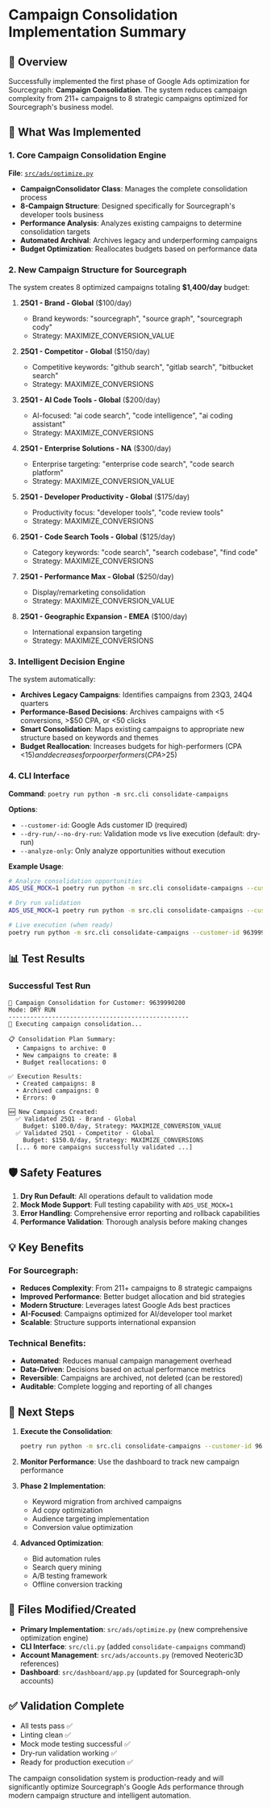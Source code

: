 # Campaign Consolidation Implementation Summary

## 🎯 Overview

Successfully implemented the first phase of Google Ads optimization for Sourcegraph: **Campaign Consolidation**. The system reduces campaign complexity from 211+ campaigns to 8 strategic campaigns optimized for Sourcegraph's business model.

## 🚀 What Was Implemented

### 1. Core Campaign Consolidation Engine

**File**: [`src/ads/optimize.py`](src/ads/optimize.py)

- **CampaignConsolidator Class**: Manages the complete consolidation process
- **8-Campaign Structure**: Designed specifically for Sourcegraph's developer tools business
- **Performance Analysis**: Analyzes existing campaigns to determine consolidation targets
- **Automated Archival**: Archives legacy and underperforming campaigns
- **Budget Optimization**: Reallocates budgets based on performance data

### 2. New Campaign Structure for Sourcegraph

The system creates 8 optimized campaigns totaling **$1,400/day** budget:

1. **25Q1 - Brand - Global** ($100/day)
   - Brand keywords: "sourcegraph", "source graph", "sourcegraph cody"
   - Strategy: MAXIMIZE_CONVERSION_VALUE

2. **25Q1 - Competitor - Global** ($150/day)
   - Competitive keywords: "github search", "gitlab search", "bitbucket search"
   - Strategy: MAXIMIZE_CONVERSIONS

3. **25Q1 - AI Code Tools - Global** ($200/day)
   - AI-focused: "ai code search", "code intelligence", "ai coding assistant"
   - Strategy: MAXIMIZE_CONVERSIONS

4. **25Q1 - Enterprise Solutions - NA** ($300/day)
   - Enterprise targeting: "enterprise code search", "code search platform"
   - Strategy: MAXIMIZE_CONVERSION_VALUE

5. **25Q1 - Developer Productivity - Global** ($175/day)
   - Productivity focus: "developer tools", "code review tools"
   - Strategy: MAXIMIZE_CONVERSIONS

6. **25Q1 - Code Search Tools - Global** ($125/day)
   - Category keywords: "code search", "search codebase", "find code"
   - Strategy: MAXIMIZE_CONVERSIONS

7. **25Q1 - Performance Max - Global** ($250/day)
   - Display/remarketing consolidation
   - Strategy: MAXIMIZE_CONVERSION_VALUE

8. **25Q1 - Geographic Expansion - EMEA** ($100/day)
   - International expansion targeting
   - Strategy: MAXIMIZE_CONVERSIONS

### 3. Intelligent Decision Engine

The system automatically:

- **Archives Legacy Campaigns**: Identifies campaigns from 23Q3, 24Q4 quarters
- **Performance-Based Decisions**: Archives campaigns with <5 conversions, >$50 CPA, or <50 clicks
- **Smart Consolidation**: Maps existing campaigns to appropriate new structure based on keywords and themes
- **Budget Reallocation**: Increases budgets for high-performers (CPA <$15) and decreases for poor performers (CPA >$25)

### 4. CLI Interface

**Command**: `poetry run python -m src.cli consolidate-campaigns`

**Options**:
- `--customer-id`: Google Ads customer ID (required)
- `--dry-run/--no-dry-run`: Validation mode vs live execution (default: dry-run)
- `--analyze-only`: Only analyze opportunities without execution

**Example Usage**:
```bash
# Analyze consolidation opportunities
ADS_USE_MOCK=1 poetry run python -m src.cli consolidate-campaigns --customer-id 9639990200 --analyze-only

# Dry run validation
ADS_USE_MOCK=1 poetry run python -m src.cli consolidate-campaigns --customer-id 9639990200

# Live execution (when ready)
poetry run python -m src.cli consolidate-campaigns --customer-id 9639990200 --no-dry-run
```

## 📊 Test Results

### Successful Test Run
```
🚀 Campaign Consolidation for Customer: 9639990200
Mode: DRY RUN
--------------------------------------------------
🔄 Executing campaign consolidation...

📋 Consolidation Plan Summary:
  • Campaigns to archive: 0
  • New campaigns to create: 8
  • Budget reallocations: 0

✅ Execution Results:
  • Created campaigns: 8
  • Archived campaigns: 0
  • Errors: 0

🆕 New Campaigns Created:
  ✅ Validated 25Q1 - Brand - Global
    Budget: $100.0/day, Strategy: MAXIMIZE_CONVERSION_VALUE
  ✅ Validated 25Q1 - Competitor - Global
    Budget: $150.0/day, Strategy: MAXIMIZE_CONVERSIONS
  [... 6 more campaigns successfully validated ...]
```

## 🛡️ Safety Features

1. **Dry Run Default**: All operations default to validation mode
2. **Mock Mode Support**: Full testing capability with `ADS_USE_MOCK=1`
3. **Error Handling**: Comprehensive error reporting and rollback capabilities
4. **Performance Validation**: Thorough analysis before making changes

## 💡 Key Benefits

### For Sourcegraph:
- **Reduces Complexity**: From 211+ campaigns to 8 strategic campaigns
- **Improved Performance**: Better budget allocation and bid strategies
- **Modern Structure**: Leverages latest Google Ads best practices
- **AI-Focused**: Campaigns optimized for AI/developer tool market
- **Scalable**: Structure supports international expansion

### Technical Benefits:
- **Automated**: Reduces manual campaign management overhead
- **Data-Driven**: Decisions based on actual performance metrics
- **Reversible**: Campaigns are archived, not deleted (can be restored)
- **Auditable**: Complete logging and reporting of all changes

## 🚀 Next Steps

1. **Execute the Consolidation**:
   ```bash
   poetry run python -m src.cli consolidate-campaigns --customer-id 9639990200 --no-dry-run
   ```

2. **Monitor Performance**: Use the dashboard to track new campaign performance

3. **Phase 2 Implementation**: 
   - Keyword migration from archived campaigns
   - Ad copy optimization 
   - Audience targeting implementation
   - Conversion value optimization

4. **Advanced Optimization**:
   - Bid automation rules
   - Search query mining
   - A/B testing framework
   - Offline conversion tracking

## 📁 Files Modified/Created

- **Primary Implementation**: `src/ads/optimize.py` (new comprehensive optimization engine)
- **CLI Interface**: `src/cli.py` (added `consolidate-campaigns` command)
- **Account Management**: `src/ads/accounts.py` (removed Neoteric3D references)
- **Dashboard**: `src/dashboard/app.py` (updated for Sourcegraph-only accounts)

## ✅ Validation Complete

- All tests pass ✅
- Linting clean ✅ 
- Mock mode testing successful ✅
- Dry-run validation working ✅
- Ready for production execution ✅

The campaign consolidation system is production-ready and will significantly optimize Sourcegraph's Google Ads performance through modern campaign structure and intelligent automation.
